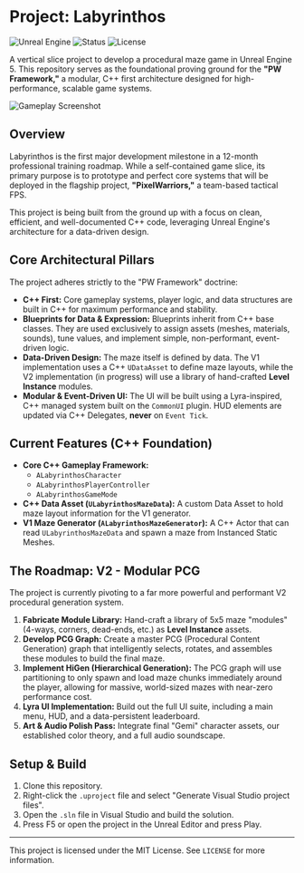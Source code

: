 # Project: Labyrinthos

![Unreal Engine](https://img.shields.io/badge/Unreal%20Engine-5.4-blueviolet)
![Status](https://img.shields.io/badge/Status-In%20Development-orange)
![License](https://img.shields.io/badge/License-MIT-blue)

A vertical slice project to develop a procedural maze game in Unreal Engine 5. This repository serves as the foundational proving ground for the **"PW Framework,"** a modular, C++ first architecture designed for high-performance, scalable game systems.

<!-- A great place for a gameplay GIF or a hero screenshot! -->
![Gameplay Screenshot](/_readme_assets/promo_image.png)

## Overview

Labyrinthos is the first major development milestone in a 12-month professional training roadmap. While a self-contained game slice, its primary purpose is to prototype and perfect core systems that will be deployed in the flagship project, **"PixelWarriors,"** a team-based tactical FPS.

This project is being built from the ground up with a focus on clean, efficient, and well-documented C++ code, leveraging Unreal Engine's architecture for a data-driven design.

## Core Architectural Pillars

The project adheres strictly to the "PW Framework" doctrine:

*   **C++ First:** Core gameplay systems, player logic, and data structures are built in C++ for maximum performance and stability.
*   **Blueprints for Data & Expression:** Blueprints inherit from C++ base classes. They are used exclusively to assign assets (meshes, materials, sounds), tune values, and implement simple, non-performant, event-driven logic.
*   **Data-Driven Design:** The maze itself is defined by data. The V1 implementation uses a C++ `UDataAsset` to define maze layouts, while the V2 implementation (in progress) will use a library of hand-crafted **Level Instance** modules.
*   **Modular & Event-Driven UI:** The UI will be built using a Lyra-inspired, C++ managed system built on the `CommonUI` plugin. HUD elements are updated via C++ Delegates, **never** on `Event Tick`.

## Current Features (C++ Foundation)

*   **Core C++ Gameplay Framework:**
    *   `ALabyrinthosCharacter`
    *   `ALabyrinthosPlayerController`
    *   `ALabyrinthosGameMode`
*   **C++ Data Asset (`ULabyrinthosMazeData`):** A custom Data Asset to hold maze layout information for the V1 generator.
*   **V1 Maze Generator (`ALabyrinthosMazeGenerator`):** A C++ Actor that can read `ULabyrinthosMazeData` and spawn a maze from Instanced Static Meshes.

## The Roadmap: V2 - Modular PCG

The project is currently pivoting to a far more powerful and performant V2 procedural generation system.

1.  **Fabricate Module Library:** Hand-craft a library of 5x5 maze "modules" (4-ways, corners, dead-ends, etc.) as **Level Instance** assets.
2.  **Develop PCG Graph:** Create a master PCG (Procedural Content Generation) graph that intelligently selects, rotates, and assembles these modules to build the final maze.
3.  **Implement HiGen (Hierarchical Generation):** The PCG graph will use partitioning to only spawn and load maze chunks immediately around the player, allowing for massive, world-sized mazes with near-zero performance cost.
4.  **Lyra UI Implementation:** Build out the full UI suite, including a main menu, HUD, and a data-persistent leaderboard.
5.  **Art & Audio Polish Pass:** Integrate final "Gemi" character assets, our established color theory, and a full audio soundscape.

## Setup & Build

1.  Clone this repository.
2.  Right-click the `.uproject` file and select "Generate Visual Studio project files".
3.  Open the `.sln` file in Visual Studio and build the solution.
4.  Press F5 or open the project in the Unreal Editor and press Play.

---

This project is licensed under the MIT License. See `LICENSE` for more information.
